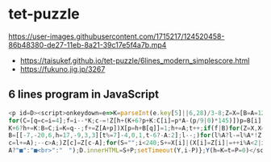 # tet-puzzle

https://user-images.githubusercontent.com/1715217/124520458-86b48380-de27-11eb-8a21-39c17e5f4a7b.mp4

- https://taisukef.github.io/tet-puzzle/6lines_modern_simplescore.html
- https://fukuno.jig.jp/3267

## 6 lines program in JavaScript

```js
<p id=D><script>onkeydown=e=>K=parseInt(e.key[5]||6,28)/3-8;Z=X=[B=A=12];Y=_=>{
for(C=[q=c=i=4];f=i--*K;c-=!Z[h+(K+6?p+K:C[i]=p*A-(p/9|0)*145)])p=B[i];for(c?0:
K+6?h+=K:B=C;i=K=q--;f+=Z[A+p])X[p=h+B[q]]=1;h+=A;t++;if(f|B)for(Z=X,X=[l=228],
B=[[-7,-20,6,h=17,-9,3,3][t%=7]-4,0,1,t-6?-A:2];l--;)for(l%A?l-=l%A*!Z[l]:(P++,
c=l+=A);--c>A;)Z[c]=Z[c-A];for(S="";i<240;S+=X[i]|(X[i]=Z[i]|=++i%A<2|i>228)?i%
A?"■":"■<br>":"　");D.innerHTML=S+P;setTimeout(Y,i-P)};Y(h=K=t=P=0)</script>
```



